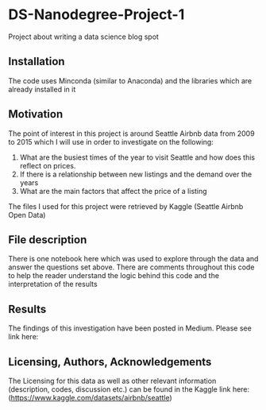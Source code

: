# DS-Nanodegree-Project-1
Project about writing a data science blog spot

## Installation

The code uses Minconda (similar to Anaconda) and the libraries which are already installed in it

## Motivation

The point of interest in this project is around Seattle Airbnb data from 2009 to 2015 which I will use in order to investigate on the following:

1. What are the busiest times of the year to visit Seattle and how does this reflect on prices.
2. If there is a relationship between new listings and the demand over the years
3. What are the main factors that affect the price of a listing

The files I used for this project were retrieved by Kaggle (Seattle Airbnb Open Data)

## File description

There is one notebook here which was used to explore through the data and answer the questions set above. There are comments throughout this code to help the reader understand the logic behind this code and the interpretation of the results

## Results

The findings of this investigation have been posted in Medium. Please see link here: 

## Licensing, Authors, Acknowledgements

The Licensing for this data as well as other relevant information (description, codes, discussion etc.) can be found in the Kaggle link here: (https://www.kaggle.com/datasets/airbnb/seattle)

